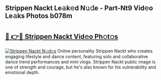 ## Strippen Nackt Le𝚊k𝚎d N𝚞𝚍e - Part-Nt9 Vid𝚎o Le𝚊ks Photos b078m

# <h2><a href="http://fbaiwi9.evod.top/?m=Strippen+Nackt">🔗 👉🔴 Strippen Nackt Vid𝚎o Ph𝚘t𝚘s</a></h2>

[![Strippen Nackt N𝚞d𝚎s](https://i.imgur.com/8V9OHl7.gif)](http://fbaiwi9.evod.top/?m=Strippen+Nackt)
Online personality Strippen Nackt who creates engaging lifestyle and dance content, featuring solo and collaborative dance trend performances and mini vlogs. Strippen Nackt public image is one of strength and courage, but he's also known for his vulnerability and emotional depth. 
